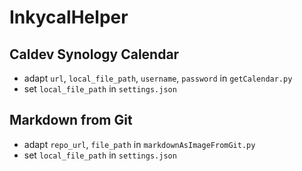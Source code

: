 # InkycalHelper

## Caldev Synology Calendar
- adapt `url`, `local_file_path`, `username`, `password` in `getCalendar.py`
- set `local_file_path` in `settings.json`

## Markdown from Git
- adapt `repo_url`, `file_path` in `markdownAsImageFromGit.py`
- set `local_file_path` in `settings.json`


